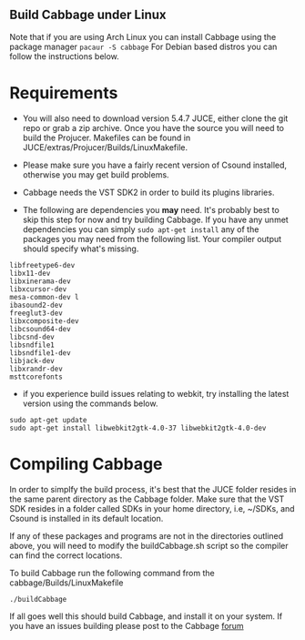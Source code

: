 Build Cabbage under Linux
-------------------------
Note that if you are using Arch Linux you can install Cabbage using the package manager ```pacaur -S cabbage``` For Debian based distros you can follow the instructions below.  

Requirements
============

- You will also need to download version 5.4.7 JUCE, either clone the git repo or grab a zip archive. Once you have the source you will need to build the Projucer. Makefiles can be found in JUCE/extras/Projucer/Builds/LinuxMakefile. 

- Please make sure you have a fairly recent version of Csound installed, otherwise you may get build problems. 

- Cabbage needs the VST SDK2 in order to build its plugins libraries.  

- The following are dependencies you **may** need. It's probably best to skip this step for now and try building Cabbage. If you have any unmet dependencies you can simply ```sudo apt-get install``` any of the packages you may need from the following list. Your compiler output should specify what's missing. 
```
libfreetype6-dev 
libx11-dev 
libxinerama-dev 
libxcursor-dev 
mesa-common-dev l
ibasound2-dev 
freeglut3-dev 
libxcomposite-dev 
libcsound64-dev 
libcsnd-dev 
libsndfile1 
libsndfile1-dev 
libjack-dev 
libxrandr-dev 
msttcorefonts 
```
- if you experience build issues relating to webkit, try installing the latest version using the commands below. 

```sudo add-apt-repository ppa:webkit-team/ppa
sudo apt-get update
sudo apt-get install libwebkit2gtk-4.0-37 libwebkit2gtk-4.0-dev
```

Compiling Cabbage
=================

In order to simplfy the build process, it's best that the JUCE folder resides in the same parent directory as the Cabbage folder. Make sure that the VST SDK resides in a folder called SDKs in your home directory, i.e, ~/SDKs, and Csound is installed in its default location. 

If any of these packages and programs are not in the directories outlined above, you will need to modify the buildCabbage.sh script so the compiler can find the correct locations. 

To build Cabbage run the following command from the cabbage/Builds/LinuxMakefile 

```./buildCabbage```

If all goes well this should build Cabbage, and install it on your system. If you have an issues building please post to the Cabbage [forum](forum.cabbageaudio.com)

